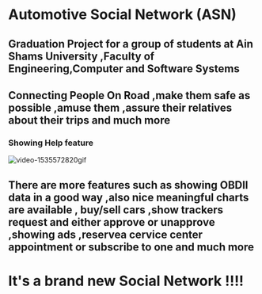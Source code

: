 # Automotive Social Network (ASN)
## Graduation Project for a group of students at Ain Shams University ,Faculty of Engineering,Computer and Software Systems
## Connecting People On Road ,make them safe as possible ,amuse them ,assure their relatives about their trips and much more

### Showing Help feature
![video-1535572820gif](https://user-images.githubusercontent.com/20757813/44812537-c5d21d00-abd7-11e8-8f5d-b9b138a12597.gif)

## There are more features such as showing OBDII data in a good way ,also nice meaningful charts are available , buy/sell cars ,show trackers request and  either approve or unapprove ,showing ads ,reservea cervice center appointment or subscribe to one and much more
# It's a brand new Social Network !!!!
